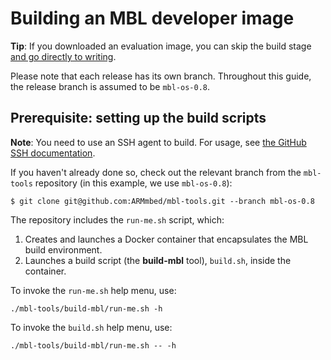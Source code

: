 # Building an MBL developer image

<span class="tips">**Tip**: If you downloaded an evaluation image, you can skip the build stage [and go directly to writing](../first-image/writing-an-image-to-supported-boards.html).</span>

Please note that each release has its own branch. Throughout this guide, the release branch is assumed to be `mbl-os-0.8`.

## Prerequisite: setting up the build scripts

<span class="notes">**Note**: You need to use an SSH agent to build. For usage, see [the GitHub SSH documentation](https://help.github.com/articles/generating-a-new-ssh-key-and-adding-it-to-the-ssh-agent/).</span>

If you haven't already done so, check out the relevant branch from the `mbl-tools` repository (in this example, we use `mbl-os-0.8`):

```
$ git clone git@github.com:ARMmbed/mbl-tools.git --branch mbl-os-0.8
```

The repository includes the `run-me.sh` script, which:

1. Creates and launches a Docker container that encapsulates the MBL build environment.
1. Launches a build script (the **build-mbl** tool), `build.sh`, inside the container.

To invoke the `run-me.sh` help menu, use:

```
./mbl-tools/build-mbl/run-me.sh -h
```

To invoke the `build.sh` help menu, use:

```
./mbl-tools/build-mbl/run-me.sh -- -h
```
